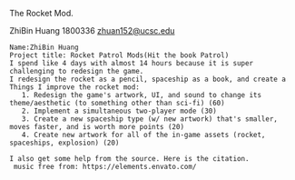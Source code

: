 The Rocket Mod.

ZhiBin Huang
1800336
zhuan152@ucsc.edu


	Name:ZhiBin Huang
	Project title: Rocket Patrol Mods(Hit the book Patrol)
	I spend like 4 days with almost 14 hours because it is super challenging to redesign the game.
	I redesign the rocket as a pencil, spaceship as a book, and create a  
	Things I improve the rocket mod:
	   1. Redesign the game's artwork, UI, and sound to change its theme/aesthetic (to something other than sci-fi) (60)
	   2. Implement a simultaneous two-player mode (30)
	   3. Create a new spaceship type (w/ new artwork) that's smaller, moves faster, and is worth more points (20)
	   4. Create new artwork for all of the in-game assets (rocket, spaceships, explosion) (20) 

	I also get some help from the source. Here is the citation.
	 music free from: https://elements.envato.com/
